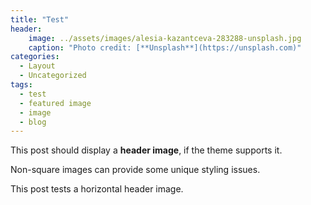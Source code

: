 ```yaml
---
title: "Test"
header:
    image: ../assets/images/alesia-kazantceva-283288-unsplash.jpg
    caption: "Photo credit: [**Unsplash**](https://unsplash.com)"
categories:
  - Layout
  - Uncategorized
tags:
  - test
  - featured image
  - image
  - blog
---
```


This post should display a **header image**, if the theme supports it.

Non-square images can provide some unique styling issues.

This post tests a horizontal header image.
